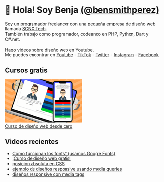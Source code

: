 # 👋 Hola! Soy Benja [(@bensmithperez)](https://bensmithperez.com "Sitio web de @bensmithperez") 
Soy un programador freelancer con una pequeña empresa de diseño web llamada [SCNC Tech](https://scnctech.com "SCNC Tech").<br>
También trabajo como programador, codeando en PHP, Python, Dart y C#.net.<br><br>
Hago [videos sobre diseño web](https://youtube.com/@bensmithperez "videos sobre diseño web") en [Youtube](https://youtube.com/@bensmithperez "Youtube").<br>
Me puedes encontrar en [Youtube](https://www.youtube.com/@bensmithperez) - [TikTok](https://www.tiktok.com/@bensmithperez) - [Twitter](https://twitter.com/bensmithpereztwitter) - [Instagram](https://www.instagram.com/bensmithperez_) - [Facebook](https://www.facebook.com/bensmithperez1)

## Cursos gratis
[<img width="250px" src="https://github.com/bensmithperez/bensmithperez/blob/main/playlist-curso-diseno-web.png" alt="curso de diseño web desde cero - @bensmithperez en youtube">
<br>
Curso de diseño web desde cero](https://www.youtube.com/playlist?list=PLXb5K7gz-aPjYV1vBbraFMEm53rLpZLgb)

## Videos recientes
<!-- VIDEOS-RECIENTES-YOUTUBE:START -->
- [Cómo funcionan los fonts? &lpar;usamos Google Fonts&rpar;](https://www.youtube.com/watch?v=gLPDBpMEmU8)
- [¡Curso de diseño web gratis!](https://www.youtube.com/watch?v=gnbfUuRNF7I)
- [posicion absoluta en CSS](https://www.youtube.com/watch?v=zbfKaIrb7dc)
- [ejemplo de diseños responsive usando media queries](https://www.youtube.com/watch?v=c4QhZ-TdhJ8)
- [diseños responsive con media tags](https://www.youtube.com/watch?v=bdB6dwzthlI)
<!-- VIDEOS-RECIENTES-YOUTUBE:END --> 
